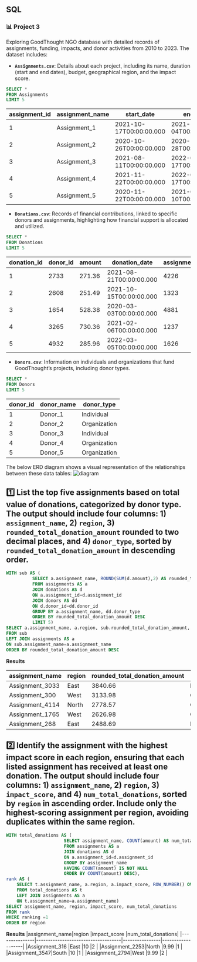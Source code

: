 ## SQL
### :bar_chart: Project 3

Exploring GoodThought NGO database with detailed records of assignments, funding, impacts, and donor activities from 2010 to 2023. The dataset includes:

- **`Assignments.csv`**:
Details about each project, including its name, duration (start and end dates), budget, geographical region, and the impact score.

````sql
SELECT *
FROM Assignments
LIMIT 5
````

|assignment_id                 |assignment_name|start_date |end_date                                                          |budget   |region|impact_score|
|------------------------------|---------------|-----------|------------------------------------------------------------------|---------|------|------------|
|1                             |Assignment_1   |2021-10-17T00:00:00.000|2021-12-04T00:00:00.000                                           |-32322.03|West  |5.55        |
|2                             |Assignment_2   |2020-10-26T00:00:00.000|2020-11-28T00:00:00.000                                           |57278.4  |South |1.45        |
|3                             |Assignment_3   |2021-08-11T00:00:00.000|2022-03-17T00:00:00.000                                           |40414.51 |West  |2.34        |
|4                             |Assignment_4   |2021-11-22T00:00:00.000|2022-05-17T00:00:00.000                                           |31732.48 |East  |7.05        |
|5                             |Assignment_5   |2020-11-22T00:00:00.000|2021-07-10T00:00:00.000                                           |13548.22 |North |5.29        |


- **`Donations.csv`**:
Records of financial contributions, linked to specific donors and assignments, highlighting how financial support is allocated and utilized.

````sql
SELECT *
FROM Donations
LIMIT 5
````

|donation_id                   |donor_id|amount     |donation_date                                                     |assignment_id|
|------------------------------|--------|-----------|------------------------------------------------------------------|-------------|
|1                             |2733    |271.36     |2021-08-21T00:00:00.000                                           |4226         |
|2                             |2608    |251.49     |2021-10-15T00:00:00.000                                           |1323         |
|3                             |1654    |528.38     |2020-03-03T00:00:00.000                                           |4881         |
|4                             |3265    |730.36     |2021-02-06T00:00:00.000                                           |1237         |
|5                             |4932    |285.96     |2022-03-05T00:00:00.000                                           |1626         |



- **`Donors.csv`**: Information on individuals and organizations that fund GoodThought’s projects, including donor types.

````sql
SELECT *
FROM Donors
LIMIT 5
````

|donor_id                      |donor_name|donor_type |
|------------------------------|----------|-----------|
|1                             |Donor_1   |Individual |
|2                             |Donor_2   |Organization|
|3                             |Donor_3   |Individual |
|4                             |Donor_4   |Organization|
|5                             |Donor_5   |Organization|



The below ERD diagram shows a visual representation of the relationships between these data tables:
![diagram](https://github.com/user-attachments/assets/79bf6223-aefd-4599-920f-5e5890ec1258)
## :one: List the top five assignments based on total value of donations, categorized by donor type. The output should include four columns: 1) `assignment_name`, 2) `region`, 3) `rounded_total_donation_amount` rounded to two decimal places, and 4) `donor_type`, sorted by `rounded_total_donation_amount` in descending order. 

````sql
WITH sub AS (
          SELECT a.assignment_name, ROUND(SUM(d.amount),2) AS rounded_total_donation_amount, dd.donor_type
          FROM assignments AS a
          JOIN donations AS d
          ON a.assignment_id=d.assignment_id
          JOIN donors AS dd
          ON d.donor_id=dd.donor_id
          GROUP BY a.assignment_name, dd.donor_type
          ORDER BY rounded_total_donation_amount DESC
          LIMIT 5)
SELECT a.assignment_name, a.region, sub.rounded_total_donation_amount, sub.donor_type
FROM sub
LEFT JOIN assignments AS a
ON sub.assignment_name=a.assignment_name
ORDER BY rounded_total_donation_amount DESC
````
**Results**

|assignment_name|region                              |rounded_total_donation_amount|donor_type  |
|---------------|------------------------------------|-----------------------------|------------|
|Assignment_3033|East                                |3840.66                      |Individual  |
|Assignment_300 |West                                |3133.98                      |Organization|
|Assignment_4114|North                               |2778.57                      |Organization|
|Assignment_1765|West                                |2626.98                      |Organization|
|Assignment_268 |East                                |2488.69                      |Individual  |


## :two: Identify the assignment with the highest impact score in each region, ensuring that each listed assignment has received at least one donation. The output should include four columns: 1) `assignment_name`, 2) `region`, 3) `impact_score`, and 4) `num_total_donations`, sorted by `region` in ascending order. Include only the highest-scoring assignment per region, avoiding duplicates within the same region.

````sql
WITH total_donations AS (
                      SELECT assignment_name, COUNT(amount) AS num_total_donations
                      FROM assignments AS a
                      JOIN donations AS d
                      ON a.assignment_id=d.assignment_id
                      GROUP BY assignment_name 
                      HAVING COUNT(amount) IS NOT NULL
                      ORDER BY COUNT(amount) DESC),
rank AS (
    SELECT t.assignment_name, a.region, a.impact_score, ROW_NUMBER() OVER(PARTITION BY a.region ORDER BY a.impact_score DESC) AS ranking, t.num_total_donations
    FROM total_donations AS t
    LEFT JOIN assignments AS a
    ON t.assignment_name=a.assignment_name)
SELECT assignment_name, region, impact_score, num_total_donations
FROM rank
WHERE ranking =1
ORDER BY region 
````
**Results**
|assignment_name|region                              |impact_score    |num_total_donations|
|---------------|------------------------------------|----------------|-------------------|
|Assignment_316 |East                                |10              |2                  |
|Assignment_2253|North                               |9.99            |1                  |
|Assignment_3547|South                               |10              |1                  |
|Assignment_2794|West                                |9.99            |2                  |
